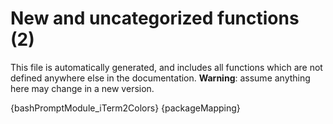 # New and uncategorized functions (2)

This file is automatically generated, and includes all functions which are not defined anywhere else in the
documentation. **Warning**: assume anything here may change in a new version.

{bashPromptModule_iTerm2Colors}
{packageMapping}
